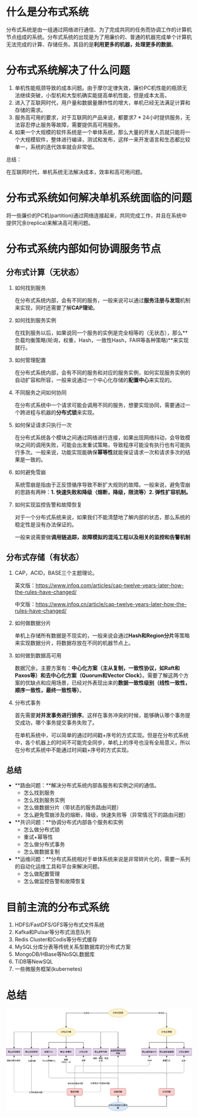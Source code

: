 # 什么是分布式系统

分布式系统是由一组通过网络进行通信、为了完成共同的任务而协调工作的计算机节点组成的系统。分布式系统的出现是为了用廉价的、普通的机器完成单个计算机无法完成的计算、存储任务。其目的是**利用更多的机器，处理更多的数据**。

# 分布式系统解决了什么问题

1. 单机性能瓶颈导致的成本问题。由于摩尔定律失效，廉价PC机性能的瓶颈无法继续突破，小型机和大型机确实能提高单机性能，但是成本太高，
2. 进入了互联网时代，用户量和数据量爆炸性的增大，单机已经无法满足计算和存储的需求。
3. 服务高可用的要求，对于互联网的产品来说，都要求7 * 24小时提供服务，无法容忍停止服务等故障，需要提供高可用服务。
4. 如果一个大规模的软件系统是一个单体系统，那么大量的开发人员就只能将一个大规模软件，整体进行编译，测试和发布，这样一来开发语言和生态都比较单一，系统的迭代效率就会非常低。

总结：

在互联网时代，单机系统无法解决成本，效率和高可用问题。

# 分布式系统如何解决单机系统面临的问题

将一些廉价的PC机(partition)通过网络连接起来，共同完成工作，并且在系统中提供冗余(replica)来解决高可用问题。

# 分布式系统内部如何协调服务节点

## 分布式计算（无状态）

1. 如何找到服务

   在分布式系统内部，会有不同的服务，一般来说可以通过**服务注册与发现**机制来实现，同时还需要了解**CAP理论**。

2. 如何找到服务实例

   在找到服务以后，如果说同一个服务的实例是完全相等的（无状态），那么**负载均衡策略(轮询，权重，Hash，一致性Hash，FAIR等各种策略)**来实现就行。

3. 如何管理配置

   在分布式系统内部，会有不同的服务和对应的服务实例，如何实现服务实例的自动扩容和所容，一般来说通过一个中心化存储的**配置中心**来实现的。

4. 不同服务之间如何协同

   在分布式系统中一个请求可能会调用不同的服务，想要实现协同，需要通过一个跨进程与机器的**分布式锁**来实现。

5. 如何保证请求只执行一次

   在分布式系统各个模块之间通过网络进行连接，如果出现网络抖动，会导致模块之间的调用失败，可能会出发重试策略，导致程序可能没有执行也有可能执行多次。一般来说，功能实现能确保**幂等性**就能保证请求一次和请求多次的结果是一致的。

6. 如何避免雪崩

   系统雪崩是指由于正反馈循序导致不断扩大规则的故障。一般来说，避免雪崩的思路有两种：**1. 快速失败和降级（熔断，降级，限流等）2. 弹性扩容机制。**

7. 如何实现监控告警和故障恢复

   对于一个分布式系统来说，如果我们不能清楚地了解内部的状态，那么系统的稳定性是没有办法保证的。

   一般来说需要做**调用链追踪，故障模拟的混沌工程以及相关的监控和告警机制**

## 分布式存储（有状态）

1. CAP，ACID，BASE三个主题理论。

   英文版：https://www.infoq.com/articles/cap-twelve-years-later-how-the-rules-have-changed/

   中文版：https://www.infoq.cn/article/cap-twelve-years-later-how-the-rules-have-changed/

2. 如何做数据分片

   单机上存储所有数据是不现实的，一般来说会通过**Hash和Region分片**等策略来实现数据分片，将数据存放在不同的机器节点上。

3. 如何做到数据高可用

   数据冗余，主要方案有：**中心化方案（主从复制，一致性协议，如Raft和Paxos等）和去中心化方案（Quorum和Vector Clock）**。需要了解这两个方案的优缺点和应用场景，已经对外表现出来的**数据一致性级别（线性一致性，顺序一致性，最终一致性等）**。

4. 分布式事务

   首先需要**对并发事务进行排序**。这样在事务冲突的时候，能够确认哪个事务提交成功，哪个事务提交事务失败了。

   在单机系统中，可以简单的通过时间戳+序号的方式实现。但是在分布式系统中，各个机器上的时间不可能完全同步，单机上的序号也没有全局意义，所以在分布式系统中不能通过时间戳+序号的方式实现。

## 总结

* **路由问题：**解决分布式系统内部各服务和实例之间的通信。
  * 怎么找到服务
  * 怎么找到服务实例
  * 怎么做数据分片（带状态的服务路由问题）
  * 怎么避免雪崩涉及的熔断，降级，快速失败等（异常情况下的路由问题）
* **共识问题：**协调分布式内部各个服务和实例
  * 怎么做分布式锁
  * 重试+幂等性
  * 怎么做分布式事务
  * 怎么做数据复制
* **运维问题：**分布式系统相对于单体系统来说是非常碎片化的，需要一系列的自动化运维工具和平台来解决问题。
  * 怎么做配置管理
  * 怎么做监控告警和故障恢复

# 目前主流的分布式系统

1. HDFS/FastDFS/GFS等分布式文件系统
2. Kafka和Pulsar等分布式消息队列
3. Redis Cluster和Codis等分布式缓存
4. MySQL分库分表等传统关系型数据库的分布式方案
5. MongoDB/HBase等NoSQL数据库
6. TiDB等NewSQL
7. 一些微服务框架(kubernetes)

# 总结

![分布式系统简介](./images/分布式系统简介.png)